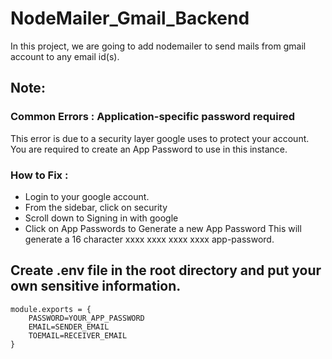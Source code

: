 # NodeMailer_Gmail_Backend
In this project, we are going to add nodemailer to send mails from gmail account to any email id(s).

## Note:

### Common Errors : Application-specific password required
This error is due to a security layer google uses to protect your account. You are required to create an App Password to use in this instance.

### How to Fix : 
- Login to your google account.
- From the sidebar, click on security
- Scroll down to Signing in with google
- Click on App Passwords to Generate a new App Password
This will generate a 16 character xxxx xxxx xxxx xxxx app-password.

## Create .env file in the root directory and put your own sensitive information.
```
module.exports = {
    PASSWORD=YOUR_APP_PASSWORD
    EMAIL=SENDER_EMAIL
    TOEMAIL=RECEIVER_EMAIL
}
```


